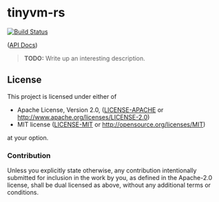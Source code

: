 # tinyvm-rs

[![Build Status](https://travis-ci.com/Michael-F-Bryan/tinyvm-rs.svg?branch=master)](https://travis-ci.com/Michael-F-Bryan/tinyvm-rs)

([API Docs])

> **TODO:** Write up an interesting description.

## License

This project is licensed under either of

 * Apache License, Version 2.0, ([LICENSE-APACHE](LICENSE-APACHE) or
   http://www.apache.org/licenses/LICENSE-2.0)
 * MIT license ([LICENSE-MIT](LICENSE-MIT) or
   http://opensource.org/licenses/MIT)

at your option.

### Contribution

Unless you explicitly state otherwise, any contribution intentionally
submitted for inclusion in the work by you, as defined in the Apache-2.0
license, shall be dual licensed as above, without any additional terms or
conditions.

[API Docs]: https://michael-f-bryan.github.io/tinyvm-rs